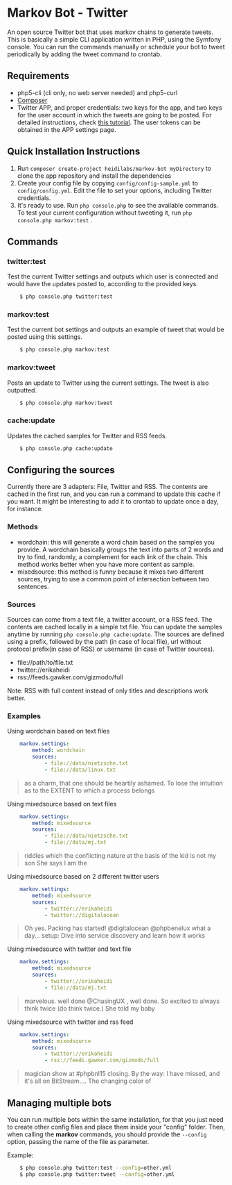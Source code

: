 # Markov Bot - Twitter
An open source Twitter bot that uses markov chains to generate tweets. This is basically a simple CLI application written in PHP, 
using the Symfony console. You can run the commands manually or schedule your bot to tweet periodically by adding the tweet command to crontab. 

## Requirements

- php5-cli (cli only, no web server needed) and php5-curl
- [Composer](https://getcomposer.org/)
- Twitter APP, and proper credentials: two keys for the app, and two keys for the user account in which the tweets are going to be posted. 
For detailed instructions, check [this tutorial](http://twilex.readthedocs.org/en/latest/app_creation.html). The user tokens can be obtained
in the APP settings page.

## Quick Installation Instructions

1. Run `composer create-project heidilabs/markov-bot myDirectory` to clone the app repository and install the dependencies
2. Create your config file by copying `config/config-sample.yml` to `config/config.yml`. Edit the file to set your options, including Twitter credentials.
3. It's ready to use. Run `php console.php` to see the available commands. To test your current configuration without tweeting it, run `php console.php markov:test` .

## Commands

### twitter:test
Test the current Twitter settings and outputs which user is connected and would have the updates posted to, according to the provided keys.

```bash
    $ php console.php twitter:test
```

### markov:test
Test the current bot settings and outputs an example of tweet that would be posted using this settings.

```bash
    $ php console.php markov:test
```

### markov:tweet
Posts an update to Twitter using the current settings. The tweet is also outputted. 

```bash
    $ php console.php markov:tweet
```

### cache:update
Updates the cached samples for Twitter and RSS feeds.  

```bash
    $ php console.php cache:update
```

## Configuring the sources

Currently there are 3 adapters: File, Twitter and RSS. The contents are cached in the first run, and you can run a command to update this cache if you want.
It might be interesting to add it to crontab to update once a day, for instance.

### Methods
- wordchain: this will generate a word chain based on the samples you provide. A wordchain basically groups the text into parts of 2 words and try to find, 
randomly, a complement for each link of the chain. This method works better when you have more content as sample.
- mixedsource: this method is funny because it mixes two different sources, trying to use a common point of intersection between two sentences.

### Sources
Sources can come from a text file, a twitter account, or a RSS feed. The contents are cached locally in a simple txt file. You can update the samples anytime by
running ``php console.php cache:update``. The sources are defined using a prefix, followed by the path (in case of local file), url without protocol prefix(in case of RSS) or username (in case of Twitter sources).

- file://path/to/file.txt
- twitter://erikaheidi
- rss://feeds.gawker.com/gizmodo/full

Note: RSS with full content instead of only titles and descriptions work better.

### Examples

Using wordchain based on text files

```yml
    markov.settings:
        method: wordchain
        sources:
            - file://data/nietzsche.txt
            - file://data/linux.txt
```

> as a charm, that one should be heartily ashamed. To lose the intuition as to the EXTENT to which a process belongs

Using mixedsource based on text files

```yml
    markov.settings:
        method: mixedsource
        sources:
            - file://data/nietzsche.txt
            - file://data/mj.txt
``` 
           
> riddles which the conflicting nature at the basis of the kid is not my son She says I am the

Using mixedsource based on 2 different twitter users

```yml
    markov.settings:
        method: mixedsource
        sources:
            - twitter://erikaheidi
            - twitter://digitalocean
``` 
           
> Oh yes. Packing has started! @digitalocean @phpbenelux what a day... setup: Dive into service discovery and learn how it works
        
Using mixedsource with twitter and text file

```yml
    markov.settings:
        method: mixedsource
        sources:
            - twitter://erikaheidi
            - file://data/mj.txt
```
          
> marvelous. well done @ChasingUX , well done. So excited to always think twice (do think twice.) She told my baby
            
Using mixedsource with twitter and rss feed

```yml
    markov.settings:
        method: mixedsource
        sources:
            - twitter://erikaheidi
            - rss://feeds.gawker.com/gizmodo/full
```
          
> magician show at #phpbnl15 closing. By the way: I have missed, and it's all on BitStream.... The changing color of


## Managing multiple bots

You can run multiple bots within the same installation, for that you just need to create other config files and place them inside your "config" folder.
Then, when calling the **markov** commands, you should provide the ``--config`` option, passing the name of the file as parameter. 

Example:

```bash
    $ php console.php twitter:test --config=other.yml
    $ php console.php twitter:tweet --config=other.yml
```